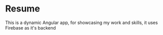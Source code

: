 # Resume

This is a dynamic Angular app, for showcasing my work and skills, it uses Firebase as it's backend

